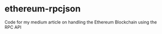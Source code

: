 # ethereum-rpcjson
Code for my medium article on handling the Ethereum Blockchain using the RPC API
